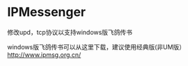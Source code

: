 IPMessenger
===========

修改upd，tcp协议以支持windows版飞鸽传书


windows版飞鸽传书可以从这里下载，建议使用经典版(非UM版）
http://www.ipmsg.org.cn/
